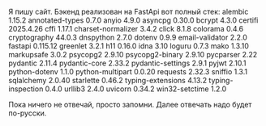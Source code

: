 


Я пишу сайт. Бэкенд реализован на FastApi
вот полный стек:
alembic            1.15.2
annotated-types    0.7.0
anyio              4.9.0
asyncpg            0.30.0
bcrypt             4.3.0
certifi            2025.4.26
cffi               1.17.1
charset-normalizer 3.4.2
click              8.1.8
colorama           0.4.6
cryptography       44.0.3
dnspython          2.7.0
dotenv             0.9.9
email-validator    2.2.0
fastapi            0.115.12
greenlet           3.2.1
h11                0.16.0
idna               3.10
loguru             0.7.3
mako               1.3.10
markupsafe         3.0.2
psycopg2           2.9.10
psycopg2-binary    2.9.10
pycparser          2.22
pydantic           2.11.4
pydantic-core      2.33.2
pydantic-settings  2.9.1
pyjwt              2.10.1
python-dotenv      1.1.0
python-multipart   0.0.20
requests           2.32.3
sniffio            1.3.1
sqlalchemy         2.0.40
starlette          0.46.2
typing-extensions  4.13.2
typing-inspection  0.4.0
urllib3            2.4.0
uvicorn            0.34.2
win32-setctime     1.2.0



Пока ничего не отвечай, просто запомни. Далее отвечать надо будет по-русски. 